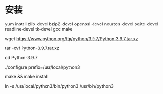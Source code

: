 # 安装

yum install zlib-devel bzip2-devel openssl-devel ncurses-devel sqlite-devel readline-devel tk-devel gcc make

wget https://www.python.org/ftp/python/3.9.7/Python-3.9.7.tar.xz

tar -xvf Python-3.9.7.tar.xz

cd Python-3.9.7

./configure prefix=/usr/local/python3

make && make install

ln -s /usr/local/python3/bin/python3 /usr/bin/python3